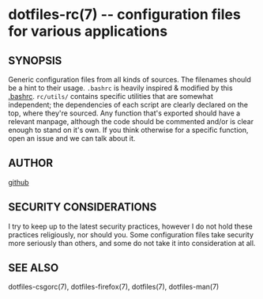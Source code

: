 dotfiles-rc(7) -- configuration files for various applications 
===========================================================

## SYNOPSIS
Generic configuration files from all kinds of sources. The filenames should be a hint to their usage. `.bashrc` is heavily inspired & modified by this [.bashrc](https://gist.github.com/zachbrowne/8bc414c9f30192067831fafebd14255c). `rc/utils/` contains specific utilities that are somewhat independent; the dependencies of each script are clearly declared on the top, where they're sourced. Any function that's exported should have a relevant manpage, although the code should be commented and/or is clear enough to stand on it's own. If you think otherwise for a specific function, open an issue and we can talk about it.

## AUTHOR
[github](github.com/gerelef/)

## SECURITY CONSIDERATIONS
I try to keep up to the latest security practices, however I do not hold these practices religiously, nor should you. Some configuration files take security more seriously than others, and some do not take it into consideration at all. 

## SEE ALSO
dotfiles-csgorc(7), dotfiles-firefox(7), dotfiles(7), dotfiles-man(7)
